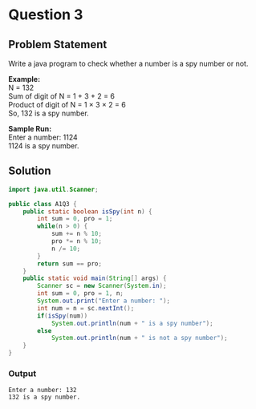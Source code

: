 # Question 3

## Problem Statement
Write a java program to check whether a number is a spy number or not. 

__Example:__<br>
N = 132 <br>
Sum of digit of N = 1 + 3 + 2 = 6 <br>
Product of digit of N = 1 × 3 × 2 = 6 <br>
So, 132 is a spy number. <br>

__Sample Run:__<br>
Enter a number: 1124 <br>
1124 is a spy number. 

## Solution

```java
import java.util.Scanner;

public class A1Q3 {
    public static boolean isSpy(int n) {
        int sum = 0, pro = 1;
        while(n > 0) {
            sum += n % 10;
            pro *= n % 10;
            n /= 10;
        }
        return sum == pro;
    }
    public static void main(String[] args) {
        Scanner sc = new Scanner(System.in);
        int sum = 0, pro = 1, n;
        System.out.print("Enter a number: ");
        int num = n = sc.nextInt();
        if(isSpy(num))
            System.out.println(num + " is a spy number");
        else
            System.out.println(num + " is not a spy number");
    }
}

```

### Output
```
Enter a number: 132
132 is a spy number.
```